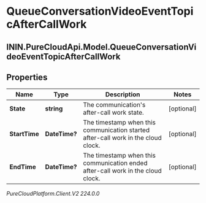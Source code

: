 # QueueConversationVideoEventTopicAfterCallWork

## ININ.PureCloudApi.Model.QueueConversationVideoEventTopicAfterCallWork

## Properties

|Name | Type | Description | Notes|
|------------ | ------------- | ------------- | -------------|
| **State** | **string** | The communication&#39;s after-call work state. | [optional] |
| **StartTime** | **DateTime?** | The timestamp when this communication started after-call work in the cloud clock. | [optional] |
| **EndTime** | **DateTime?** | The timestamp when this communication ended after-call work in the cloud clock. | [optional] |



_PureCloudPlatform.Client.V2 224.0.0_

